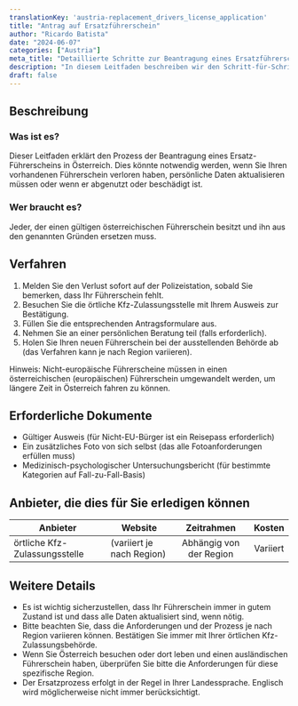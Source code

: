 ```yaml
---
translationKey: 'austria-replacement_drivers_license_application'
title: "Antrag auf Ersatzführerschein"
author: "Ricardo Batista"
date: "2024-06-07"
categories: ["Austria"]
meta_title: "Detaillierte Schritte zur Beantragung eines Ersatzführerscheins in Österreich"
description: "In diesem Leitfaden beschreiben wir den Schritt-für-Schritt-Prozess zur Beantragung eines Ersatzführerscheins in Österreich."
draft: false
---
```


## Beschreibung
### Was ist es?
Dieser Leitfaden erklärt den Prozess der Beantragung eines Ersatz-Führerscheins in Österreich. Dies könnte notwendig werden, wenn Sie Ihren vorhandenen Führerschein verloren haben, persönliche Daten aktualisieren müssen oder wenn er abgenutzt oder beschädigt ist.

### Wer braucht es?
Jeder, der einen gültigen österreichischen Führerschein besitzt und ihn aus den genannten Gründen ersetzen muss.

## Verfahren
1. Melden Sie den Verlust sofort auf der Polizeistation, sobald Sie bemerken, dass Ihr Führerschein fehlt.
2. Besuchen Sie die örtliche Kfz-Zulassungsstelle mit Ihrem Ausweis zur Bestätigung.
3. Füllen Sie die entsprechenden Antragsformulare aus.
4. Nehmen Sie an einer persönlichen Beratung teil (falls erforderlich).
5. Holen Sie Ihren neuen Führerschein bei der ausstellenden Behörde ab (das Verfahren kann je nach Region variieren).

Hinweis: Nicht-europäische Führerscheine müssen in einen österreichischen (europäischen) Führerschein umgewandelt werden, um längere Zeit in Österreich fahren zu können.

## Erforderliche Dokumente
- Gültiger Ausweis (für Nicht-EU-Bürger ist ein Reisepass erforderlich)
- Ein zusätzliches Foto von sich selbst (das alle Fotoanforderungen erfüllen muss)
- Medizinisch-psychologischer Untersuchungsbericht (für bestimmte Kategorien auf Fall-zu-Fall-Basis)

## Anbieter, die dies für Sie erledigen können

| Anbieter                |           Website         |       Zeitrahmen      |        Kosten        |
| ---------------------- | -------------------- | :-------------:   | :-------------: |
| örtliche Kfz-Zulassungsstelle |  (variiert je nach Region) |  Abhängig von der Region |  Variiert            |

## Weitere Details
- Es ist wichtig sicherzustellen, dass Ihr Führerschein immer in gutem Zustand ist und dass alle Daten aktualisiert sind, wenn nötig.
- Bitte beachten Sie, dass die Anforderungen und der Prozess je nach Region variieren können. Bestätigen Sie immer mit Ihrer örtlichen Kfz-Zulassungsbehörde.
- Wenn Sie Österreich besuchen oder dort leben und einen ausländischen Führerschein haben, überprüfen Sie bitte die Anforderungen für diese spezifische Region.
- Der Ersatzprozess erfolgt in der Regel in Ihrer Landessprache. Englisch wird möglicherweise nicht immer berücksichtigt.